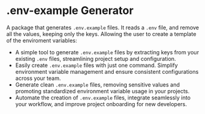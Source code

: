 # .env-example Generator

A package that generates `.env.example` files. It reads a `.env` file, and remove all the values, keeping only the keys. Allowing the user to create a template of the enviroment variables:

- A simple tool to generate `.env.example` files by extracting keys from your existing `.env` files, streamlining project setup and configuration.
- Easily create `.env.example` files with just one command. Simplify environment variable management and ensure consistent configurations across your team.
-  Generate clean `.env.example` files, removing sensitive values and promoting standardized environment variable usage in your projects.
-  Automate the creation of `.env.example` files, integrate seamlessly into your workflow, and improve project onboarding for new developers.
